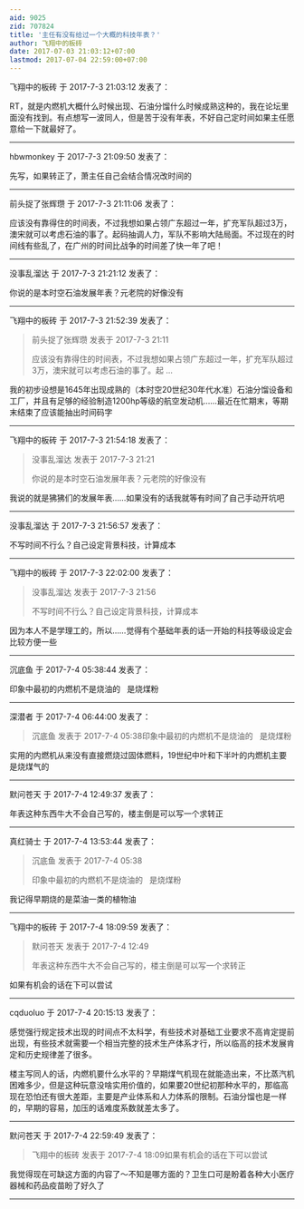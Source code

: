 ```yaml
---
aid: 9025
zid: 707824
title: '主任有没有给过一个大概的科技年表？'
author: 飞翔中的板砖
date: 2017-07-03 21:03:12+07:00
lastmod: 2017-07-04 22:59:00+07:00
---
```


飞翔中的板砖 于 2017-7-3 21:03:12 发表了：

RT，就是内燃机大概什么时候出现、石油分馏什么时候成熟这种的，我在论坛里面没有找到。有点想写一波同人，但是苦于没有年表，不好自己定时间如果主任愿意给一下就最好了。

---------

hbwmonkey 于 2017-7-3 21:09:50 发表了：

先写，如果转正了，萧主任自己会结合情况改时间的

---------

前头捉了张辉瓒 于 2017-7-3 21:11:06 发表了：

应该没有靠得住的时间表，不过我想如果占领广东超过一年，扩充军队超过3万，澳宋就可以考虑石油的事了。起码抽调人力，军队不影响大陆局面。不过现在的时间线有些乱了，在广州的时间比战争的时间差了快一年了吧！

---------

没事乱溜达 于 2017-7-3 21:21:12 发表了：

你说的是本时空石油发展年表？元老院的好像没有

---------

飞翔中的板砖 于 2017-7-3 21:52:39 发表了：

> 前头捉了张辉瓒 发表于 2017-7-3 21:11
> 
> 应该没有靠得住的时间表，不过我想如果占领广东超过一年，扩充军队超过3万，澳宋就可以考虑石油的事了。起 ...



我的初步设想是1645年出现成熟的（本时空20世纪30年代水准）石油分馏设备和工厂，并且有足够的经验制造1200hp等级的航空发动机……最近在忙期末，等期末结束了应该能抽出时间码字

---------

飞翔中的板砖 于 2017-7-3 21:54:18 发表了：

> 没事乱溜达 发表于 2017-7-3 21:21
> 
> 你说的是本时空石油发展年表？元老院的好像没有



我说的就是狒狒们的发展年表……如果没有的话我就等有时间了自己手动开坑吧

---------

没事乱溜达 于 2017-7-3 21:56:57 发表了：

不写时间不行么？自己设定背景科技，计算成本

---------

飞翔中的板砖 于 2017-7-3 22:02:00 发表了：

> 没事乱溜达 发表于 2017-7-3 21:56
> 
> 不写时间不行么？自己设定背景科技，计算成本



因为本人不是学理工的，所以……觉得有个基础年表的话一开始的科技等级设定会比较方便一些

---------

沉底鱼 于 2017-7-4 05:38:44 发表了：

印象中最初的内燃机不是烧油的   是烧煤粉

---------

深潜者 于 2017-7-4 06:44:00 发表了：

> 沉底鱼 发表于 2017-7-4 05:38印象中最初的内燃机不是烧油的   是烧煤粉



实用的内燃机从来没有直接燃烧过固体燃料，19世纪中叶和下半叶的内燃机主要是烧煤气的

---------

默问苍天 于 2017-7-4 12:49:37 发表了：

年表这种东西牛大不会自己写的，楼主倒是可以写一个求转正

---------

真红骑士 于 2017-7-4 13:53:44 发表了：

> 沉底鱼 发表于 2017-7-4 05:38
> 
> 印象中最初的内燃机不是烧油的   是烧煤粉



我记得早期烧的是菜油一类的植物油

---------

飞翔中的板砖 于 2017-7-4 18:09:59 发表了：

> 默问苍天 发表于 2017-7-4 12:49
> 
> 年表这种东西牛大不会自己写的，楼主倒是可以写一个求转正



如果有机会的话在下可以尝试

---------

cqduoluo 于 2017-7-4 20:15:13 发表了：

感觉强行规定技术出现的时间点不太科学，有些技术对基础工业要求不高肯定提前出现，有些技术就需要一个相当完整的技术生产体系才行，所以临高的技术发展肯定和历史规律差了很多。

楼主写同人的话，内燃机要什么水平的？早期煤气机现在就能造出来，不比蒸汽机困难多少，但是这种玩意没啥实用价值的，如果要20世纪初那种水平的，那临高现在恐怕还有很大差距，主要是产业体系和人力体系的限制。石油分馏也是一样的，早期的容易，加压的话难度系数就差太多了。

---------

默问苍天 于 2017-7-4 22:59:49 发表了：

> 飞翔中的板砖 发表于 2017-7-4 18:09如果有机会的话在下可以尝试



我觉得现在可缺这方面的内容了～不知是哪方面的？卫生口可是盼着各种大小医疗器械和药品疫苗盼了好久了

---------

